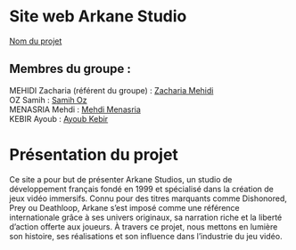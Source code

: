 # Site web Arkane Studio


[Nom du projet](https://login.github.io/projet/)

## Membres du groupe :

MEHIDI Zacharia (référent du groupe) :  [Zacharia Mehidi](mailto:zacharia.mehidi@edu.univ-fcomte.fr?subject=SAE_1_05_06)  
OZ Samih : [Samih Oz](mailto:samih.oz@edu.univ-fcomte.fr?subject=SAE_1_05_06)   
MENASRIA Mehdi : [Mehdi Menasria](mailto:mehdi.menasria@edu.univ-fcomte.fr?subject=SAE_1_05_06)  
KEBIR Ayoub : [Ayoub Kebir](mailto:ayoub.kebir@edu.univ-fcomte.fr?subject=SAE_1_05_06)  


# Présentation du projet

Ce site a pour but de présenter Arkane Studios, un studio de développement français fondé en 1999 et spécialisé dans la création de jeux vidéo immersifs. Connu pour des titres marquants comme Dishonored, Prey ou Deathloop, Arkane s’est imposé comme une référence internationale grâce à ses univers originaux, sa narration riche et la liberté d’action offerte aux joueurs. À travers ce projet, nous mettons en lumière son histoire, ses réalisations et son influence dans l’industrie du jeu vidéo.
